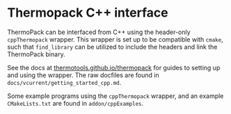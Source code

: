# Thermopack C++ interface

ThermoPack can be interfaced from C++ using the header-only `cppThermopack` wrapper. This wrapper is set up to be compatible with `cmake`, such that `find_library` can be utilized to include the headers and link the ThermoPack binary.

See the docs at [thermotools.github.io/thermopack](https://thermotools.github.io/thermopack/vcurrent/getting_started_cpp.html) for guides to setting up and using the wrapper. The raw docfiles are found in `docs/vcurrent/getting_started_cpp.md`.

Some example programs using the `cppThermopack` wrapper, and an example `CMakeLists.txt` are found in `addon/cppExamples`.